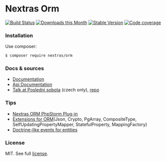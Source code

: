 Nextras Orm
===========

[![Build Status](https://travis-ci.org/nextras/orm.svg?branch=master)](https://travis-ci.org/nextras/orm)
[![Downloads this Month](https://img.shields.io/packagist/dm/nextras/orm.svg?style=flat)](https://packagist.org/packages/nextras/orm)
[![Stable Version](https://poser.pugx.org/nextras/orm/v/stable)](https://packagist.org/packages/nextras/orm)
[![Code coverage](https://img.shields.io/coveralls/nextras/orm.svg?style=flat)](https://coveralls.io/r/nextras/orm)

### Installation

Use composer:

```bash
$ composer require nextras/orm
```

### Docs & sources

- [Documentation](https://nextras.org/orm/docs)
- [Api Documentation](https://codedoc.pub/nextras/orm)
- [Talk at Posledni sobota](https://www.youtube.com/watch?v=6MnONy6DTLs) (czech only), [repo](https://github.com/hrach/orm-demo)

### Tips

- [Nextras ORM PhpStorm Plug-in](https://github.com/nextras/orm-intellij)
- [Extensions for ORM](https://github.com/Mikulas/nextras-ormext)(Json, Crypto, PgArray, CompositeType, SelfUpdatingPropertyMapper, StatefulProperty, MappingFactory)
- [Doctrine-like events for entities](https://github.com/minetro/nextras-orm-events)

### License

MIT. See full [license](license.md).
